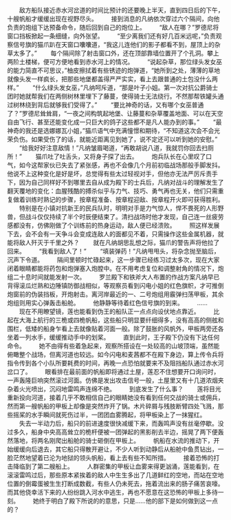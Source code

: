 　　敌方船队接近赤水河岔道的时间比预计的还要晚上半天，直到四日后的下午，十艘帆船才缓缓出现在视野尽头。
　　接到消息的凡纳依次穿过六个隔间，向他负责的炮组下达预备命令，随后回到自己的炮位上。
　　“敌人在哪？”罗德尼将窗口挡板掀起一条细缝，向外张望。
　　“至少离我们还有好几百米远呢，”负责观察信号旗的猫爪趴在天窗口囔囔道，“我这儿连他们的影子都看不到，屋顶上的杂草太多了。”
　　每个隔间除了射击窗口外，还在顶部靠墙位置开了个孔洞。攀上两阶土楼梯，便可方便地看到赤水河上的情况。
　　“说起杂草，那位绿头发女巫的能力简直不可思议，”柚皮擦拭着有些锈迹的炮弹道，“她所到之处，薄薄的草地就像头发一样疯长，把那些地堡都盖得严严实实，看上去跟普通的土包没什么两样。”
　　“什么绿头发女巫，”凡纳呵斥道，“那是叶子小姐。第一次对抗公爵骑士团时她就帮我们在两侧树林里埋下了藤蔓，使得骑士无法绕行。不然那帮铁罐头通过树林绕到背后就够我们受得了。”
　　“要比神奇的话，又有哪个女巫普通了？”罗德尼耸耸肩，“一夜之间构筑起地堡、让藤蔓和杂草覆盖地面、可以在天空自由飞行、甚至还能变化成一只巨大的鸽子这些都不是凡人能办到的事。”
　　“最神奇的我还是选娜娜瓦小姐，”猫爪语气中充满憧憬和期待，“不知道这次会不会光荣负伤。如果受伤了的话，就能近距离见到她了，说不定还可以听到她的安慰。”
　　“给我好好注意敌情！”凡纳皱眉喝道，“再敢胡说八道，我就罚你回去扫厕所！”
　　猫爪吐了吐舌头，又将身子探了出去。
　　炮兵队长在心里叹了口气，如今这帮家伙已失去了紧张感，再也不会像几个月前初临战场那般手脚发抖。他说不上这种变化是好是坏，总觉得有些太过轻视对手，但他亦无法严厉斥责手下，因为自己同样好不到哪里去自从成为殿下的士兵后，凡纳对战斗的理解发生了翻天覆地的变化：血腥残酷的搏杀似乎与力气、技巧、勇气再也无关，他们只需重复做着训练时熟记的步骤，按章程准备、按章程迎敌、按章程开火即可获得胜利。
　　特别是在小镇对抗新王的民兵队时，明明对手是力气惊人，悍不畏死的人形野兽，但战斗仅仅持续了半个时辰便结束了。清扫战场时他才发现，自己连一丝疲劳感都没有，仿佛刚做了个训练前的热身运动，敌人便已经溃败。
　　照这样发展下去，会不会有一天争斗会变成连敌人的面都见不着，只需操作这些金属机器，就能将敌人歼灭于千里之外？
　　就在凡纳胡思乱想之际，猫爪的警告声将他拉了回来。
　　“我看到敌人了！”
　　“填装弹药！”凡纳甩甩头，将杂念抛至脑后，沉声下令道。
　　隔间里顿时忙碌起来，这一步骤已经练习过太多次，现在大家闭着眼睛都能将药包和炮弹塞入炮膛中。在不用考虑复位和调整射角的情况下，炮组二十息时间就能发射一次。
　　罗兰殿下和铁斧大人布置的作战方案凡纳早已背得滚瓜烂熟和边陲镇防御战相似，等观察员看到闪电小姐的红色旗帜，才可推倒炮窗前的伪装挡板，开炮射击。离河岸最近的一、二号炮组用霰弹扫荡甲板，其余炮组则用实心弹轰击船舱。
　　他静静等待着红色信号旗的到来。
　　……
　　现在不用瞭望镜，莲也能看到伪王的船队正一点点向设伏地点靠近。
　　比起在大海上航行的三桅或四桅帆船，这些船只明显要纤细得多，没有高高的侧舷和围栏，低矮的船身乍看上去就像贴着河面一般。除了鼓胀的风帆外，甲板两旁还各坐着一列水手，缓缓推动手中的划桨。
　　直到此时，王子殿下仍没有下达任何命令。
　　她不由得有些着急起来，观察所搭设在一处较高的山坡顶端，虽然能俯瞰整个战场，但离河道也较远。如今闪电和麦茜都不在殿下身边，算上传令兵将指令传到各个小队所要耗费的时间，再晚一点恐怕就要来不及阻挡船队通过赤水河岔口了。
　　眼看排在最前面的帆船即将通过土屋，莲忍不住想要开口询问时，一声轰隆巨响突然滚过河面。仿佛是发出攻击信号一般，土屋里又有十几道浓烟夹杂着火光喷出，沉闷地雷鸣声连绵不绝。
　　到底发生了什么事？
　　莲将目光重新投向河道，接着几乎不敢相信自己的眼睛她没有看到任何交战的骑士或佣兵，然而第一艘帆船的甲板上却像是突然炸开了锅。木片碎屑与残肢断臂四处飞溅，那些摇桨的水手瞬间就死伤过半，一团团血雾腾起，将甲板染上了一抹猩红。
　　失去一半动力后，船只的前进速度很快减缓下来，而轰鸣声没有丝毫停歇。没过多久，船身中央高高耸立的桅杆便被一团弹起的黑影削去半边，摇晃了两下便轰然落地，将两名刚爬出船舱的骑士砸倒在甲板上。
　　帆船在水流的推动下，开始缓缓向后退去，其它船只得散开避让，不少人听到动静后从船舱中鱼贯钻出，一脸茫然地望着已沦为地狱的领头帆船，看上去有些不知所措。
　　接着恐怖的打击降临到了第二艘船上。
　　人群密集的甲板让血雾来得更汹涌，莲能看到，在滚滚雷鸣过后，那些原本紧挨着的敌人中生生多出了几道鲜红的空地，而站在空地位置的倒霉蛋被生生打断成数截，有些人仍未死去，拖着流出来的肠子痛苦哀嚎。而其他侥幸活下来的人纷纷跳入河水中逃生，再也不愿意在这恐怖的甲板上多待一刻。
　　她终于明白了殿下所说的的意思，只是……他的部下是如何做到这一点的？